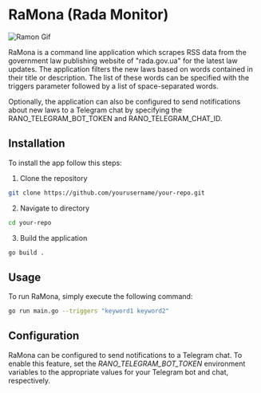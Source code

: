 # RaMona (Rada Monitor)

![Ramon Gif](https://media.giphy.com/media/pCg4tODDp38ze/giphy.gif)

RaMona is a command line application which scrapes RSS data from the government law publishing website of "rada.gov.ua" for the latest law updates. The application filters the new laws based on words contained in their title or description. The list of these words can be specified with the triggers parameter followed by a list of space-separated words.

Optionally, the application can also be configured to send notifications about new laws to a Telegram chat by specifying the RANO_TELEGRAM_BOT_TOKEN and RANO_TELEGRAM_CHAT_ID.

## Installation
To install the app follow this steps:

1. Clone the repository
```bash
git clone https://github.com/yourusername/your-repo.git
```
2. Navigate to directory
```bash
cd your-repo
```
3. Build the application
```bash
go build .
```

## Usage
To run RaMona, simply execute the following command:

```bash
go run main.go --triggers "keyword1 keyword2"
```

## Configuration

RaMona can be configured to send notifications to a Telegram chat. To enable this feature, set the *RANO_TELEGRAM_BOT_TOKEN* environment variables to the appropriate values for your Telegram bot and chat, respectively.

